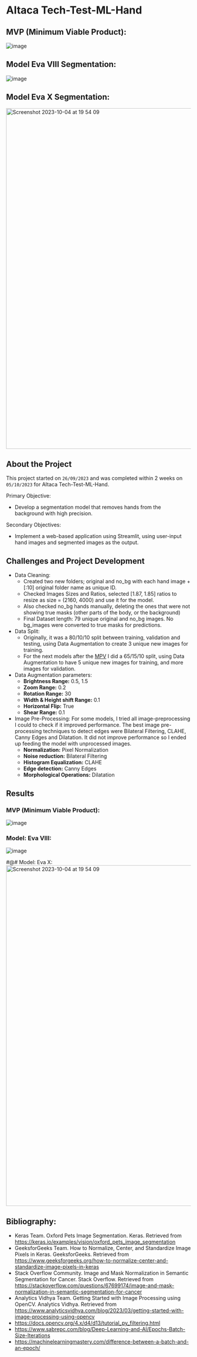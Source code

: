 # AItaca Tech-Test-ML-Hand
## MVP (Minimum Viable Product):
![image](https://github.com/isi-mube/Tech-Test-ML-Hand/assets/90038586/350359ea-a197-475e-b67f-35132e11b055)
 
## Model Eva VIII Segmentation:
![image](https://github.com/isi-mube/Tech-Test-ML-Hand/assets/90038586/ad02f4b9-683e-474b-aec8-611bae660238)

## Model Eva X Segmentation: 
<img width="928" alt="Screenshot 2023-10-04 at 19 54 09" src="https://github.com/isi-mube/Tech-Test-ML-Hand/assets/90038586/7dd521cd-d455-4b44-bbeb-e05c37ea60ed">

## About the Project
This project started on `26/09/2023` and was completed within 2 weeks on `05/10/2023` for AItaca Tech-Test-ML-Hand.

Primary Objective:
<ul>
  <li>Develop a segmentation model that removes hands from the background with high precision.</li>
</ul>

Secondary Objectives:
<ul>
  <li>Implement a web-based application using Streamlit, using user-input hand images and segmented images as the output.</li>
</ul>

## Challenges and Project Development
* Data Cleaning:
   * Created two new folders; original and no_bg with each hand image + [:10] original folder name as unique ID.
   * Checked Images Sizes and Ratios, selected [1.87, 1.85] ratios to resize as size = (2160, 4000) and use it for the model.
   * Also checked no_bg hands manually, deleting the ones that were not showing true masks (other parts of the body, or the background)
   * Final Dataset length: 79 unique original and no_bg images. No bg_images were converted to true masks for predictions.
* Data Split:
   * Originally, it was a 80/10/10 split between training, validation and testing, using Data Augmentation to create 3 unique new images for training.
   * For the next models after the [MPV](https://github.com/isi-mube/Tech-Test-ML-Hand/blob/main/02_py/01_mvp.ipynb) I did a 65/15/10 split, using Data Augmentation to have 5 unique new images for training, and more images for validation. 
* Data Augmentation parameters:
  * **Brightness Range:** 0.5, 1.5
  * **Zoom Range:** 0.2
  * **Rotation Range:** 30
  * **Width & Height shift Range:** 0.1
  * **Horizontal Flip:** True
  * **Shear Range:** 0.1
* Image Pre-Processing: For some models, I tried all image-preprocessing I could to check if it improved performance. The best image pre-processing techniques to detect edges were Bilateral Filtering, CLAHE, Canny Edges and Dilatation. It did not improve performance so I ended up feeding the model with unprocessed images.
  * **Normalization:** Pixel Normalization
  * **Noise reduction:** Bilateral Filtering
  * **Histogram Equalization:** CLAHE
  * **Edge detection:** Canny Edges
  * **Morphological Operations:** Dilatation

## Results
### MVP (Minimum Viable Product):
![image](https://github.com/isi-mube/Tech-Test-ML-Hand/assets/90038586/350359ea-a197-475e-b67f-35132e11b055)
 
### Model: Eva VIII:
![image](https://github.com/isi-mube/Tech-Test-ML-Hand/assets/90038586/ad02f4b9-683e-474b-aec8-611bae660238)

#@# Model: Eva X: 
<img width="928" alt="Screenshot 2023-10-04 at 19 54 09" src="https://github.com/isi-mube/Tech-Test-ML-Hand/assets/90038586/7dd521cd-d455-4b44-bbeb-e05c37ea60ed">


## Bibliography:
* Keras Team. Oxford Pets Image Segmentation. Keras. Retrieved from https://keras.io/examples/vision/oxford_pets_image_segmentation
* GeeksforGeeks Team. How to Normalize, Center, and Standardize Image Pixels in Keras. GeeksforGeeks. Retrieved from https://www.geeksforgeeks.org/how-to-normalize-center-and-standardize-image-pixels-in-keras
* Stack Overflow Community. Image and Mask Normalization in Semantic Segmentation for Cancer. Stack Overflow. Retrieved from https://stackoverflow.com/questions/67699174/image-and-mask-normalization-in-semantic-segmentation-for-cancer
* Analytics Vidhya Team. Getting Started with Image Processing using OpenCV. Analytics Vidhya. Retrieved from https://www.analyticsvidhya.com/blog/2023/03/getting-started-with-image-processing-using-opencv
* https://docs.opencv.org/4.x/d4/d13/tutorial_py_filtering.html
* https://www.sabrepc.com/blog/Deep-Learning-and-AI/Epochs-Batch-Size-Iterations
* https://machinelearningmastery.com/difference-between-a-batch-and-an-epoch/
